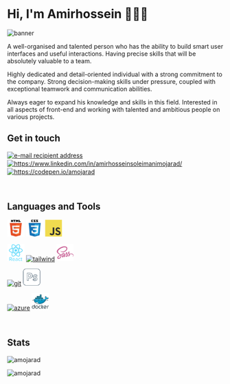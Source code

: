 <h1 align="left">Hi, I'm Amirhossein 👩🏾‍💻</h1>
<img src="https://github.com/amojarad/amojarad/assets/119547018/18658466-a038-40b0-b515-129db14eccca" alt="banner"/>
<p>A well-organised and talented person who has the ability to build smart user interfaces and useful interactions. Having precise skills that will be absolutely valuable to a team.

Highly dedicated and detail-oriented individual with a strong commitment to the company. Strong decision-making skills under pressure, coupled with exceptional teamwork and communication abilities.

Always eager to expand his knowledge and skills in this field. Interested in all aspects of front-end and working with talented and ambitious people on various projects.</p>
<h2 align="left">Get in touch</h2>
<p align="left">
<a href="mailto:a.soleimanimojarad@gmail.com" target="blank"><img align="center" src="https://ssl.gstatic.com/ui/v1/icons/mail/rfr/logo_gmail_lockup_default_1x_r5.png" alt="e-mail recipient address" height="30" width="80" /></a>
<a href="https://www.linkedin.com/in/amirhosseinsoleimanimojarad/" target="blank"><img align="center" src="https://raw.githubusercontent.com/rahuldkjain/github-profile-readme-generator/master/src/images/icons/Social/linked-in-alt.svg" alt="https://www.linkedin.com/in/amirhosseinsoleimanimojarad/" height="30" width="40" /></a>
<a href="https://codepen.io/amojarad" target="blank"><img align="center" src="https://raw.githubusercontent.com/rahuldkjain/github-profile-readme-generator/master/src/images/icons/Social/codepen.svg" alt="https://codepen.io/amojarad" height="30" width="40" /></a>
</p>
<br>
<h2 align="left">Languages and Tools</h2>
<p align="left">
<a href="https://www.w3.org/html/" target="_blank" rel="noreferrer"> <img src="https://raw.githubusercontent.com/devicons/devicon/master/icons/html5/html5-original-wordmark.svg" alt="html5" width="40" height="40"/></a>
<a href="https://www.w3schools.com/css/" target="_blank" rel="noreferrer"> <img src="https://raw.githubusercontent.com/devicons/devicon/master/icons/css3/css3-original-wordmark.svg" alt="css3" width="40" height="40"/></a>
<a href="https://developer.mozilla.org/en-US/docs/Web/JavaScript" target="_blank" rel="noreferrer"> <img src="https://raw.githubusercontent.com/devicons/devicon/master/icons/javascript/javascript-original.svg" alt="javascript" width="40" height="40"/></a>

<a href="https://reactjs.org/" target="_blank" rel="noreferrer"> <img src="https://raw.githubusercontent.com/devicons/devicon/master/icons/react/react-original-wordmark.svg" alt="react" width="40" height="40"/></a>
<a href="https://tailwindcss.com/" target="_blank" rel="noreferrer"> <img src="https://www.vectorlogo.zone/logos/tailwindcss/tailwindcss-icon.svg" alt="tailwind" width="40" height="40"/></a>
<a href="https://sass-lang.com" target="_blank" rel="noreferrer"> <img src="https://raw.githubusercontent.com/devicons/devicon/master/icons/sass/sass-original.svg" alt="sass" width="40" height="40"/></a>

<a href="https://git-scm.com/" target="_blank" rel="noreferrer"> <img src="https://www.vectorlogo.zone/logos/git-scm/git-scm-icon.svg" alt="git" width="40" height="40"/></a>
<a href="https://www.photoshop.com/en" target="_blank" rel="noreferrer"> <img src="https://raw.githubusercontent.com/devicons/devicon/master/icons/photoshop/photoshop-line.svg" alt="photoshop" width="40" height="40"/></a>

<a href="https://azure.microsoft.com/en-in/" target="_blank" rel="noreferrer"> <img src="https://www.vectorlogo.zone/logos/microsoft_azure/microsoft_azure-icon.svg" alt="azure" width="40" height="40"/></a>
<a href="https://www.docker.com/" target="_blank" rel="noreferrer"> <img src="https://raw.githubusercontent.com/devicons/devicon/master/icons/docker/docker-original-wordmark.svg" alt="docker" width="40" height="40"/></a>
</p>
<br>
<h2 align="left">Stats</h2>
<p><img align="center" src="https://github-readme-stats.vercel.app/api?username=amojarad&show_icons=true&locale=en" alt="amojarad" /></p>
<p align="left"> <img src="https://komarev.com/ghpvc/?username=amojarad&label=Profile%20views&color=0e75b6&style=flat" alt="amojarad" /> </p>
